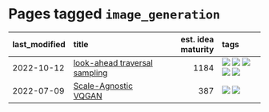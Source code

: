 # Pages tagged `image_generation`

|last_modified|title|est. idea maturity|tags
|:---|:---|---:|:---|
|2022-10-12|[look-ahead traversal sampling](../look-ahead-traversal-sampling.md)|1184|[![](https://img.shields.io/badge/tag-MCMC-e13c2b)](../tags/MCMC.md) [![](https://img.shields.io/badge/tag-animation-dad82b)](../tags/animation.md) [![](https://img.shields.io/badge/tag-control-297b32)](../tags/control.md) [![](https://img.shields.io/badge/tag-experimental-869bd0)](../tags/experimental.md) [![](https://img.shields.io/badge/tag-image_generation-95bed6)](../tags/image_generation.md)|
|2022-07-09|[Scale-Agnostic VQGAN](../scale-agnostic_VQGAN.md)|387|[![](https://img.shields.io/badge/tag-experimental-869bd0)](../tags/experimental.md) [![](https://img.shields.io/badge/tag-image_generation-95bed6)](../tags/image_generation.md)|